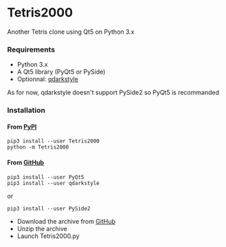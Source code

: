 # Tetris2000
Another Tetris clone using Qt5 on Python 3.x

### Requirements

* Python 3.x
* A Qt5 library (PyQt5 or PySide)
* Optionnal: [qdarkstyle](https://github.com/ColinDuquesnoy/QDarkStyleSheet)

As for now, qdarkstyle doesn't support PySide2 so PyQt5 is recommanded

### Installation

#### From [PyPI](https://pypi.org/)

    pip3 install --user Tetris2000
    python -m Tetris2000

#### From [GitHub](https://github.com)

    pip3 install --user PyQt5
    pip3 install --user qdarkstyle
    
or

    pip3 install --user PySide2

* Download the archive from [GitHub](https://github.com/adrienmalin\☻Tetris2000)
* Unzip the archive
* Launch Tetris2000.py
